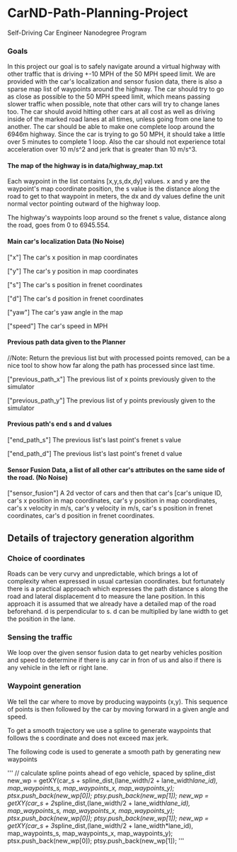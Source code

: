 # CarND-Path-Planning-Project
Self-Driving Car Engineer Nanodegree Program
   
### Goals
In this project our goal is to safely navigate around a virtual highway with other traffic that is driving +-10 MPH of the 50 MPH speed limit. We are provided with the car's localization and sensor fusion data, there is also a sparse map list of waypoints around the highway. The car should try to go as close as possible to the 50 MPH speed limit, which means passing slower traffic when possible, note that other cars will try to change lanes too. The car should avoid hitting other cars at all cost as well as driving inside of the marked road lanes at all times, unless going from one lane to another. The car should be able to make one complete loop around the 6946m highway. Since the car is trying to go 50 MPH, it should take a little over 5 minutes to complete 1 loop. Also the car should not experience total acceleration over 10 m/s^2 and jerk that is greater than 10 m/s^3.

#### The map of the highway is in data/highway_map.txt
Each waypoint in the list contains  [x,y,s,dx,dy] values. x and y are the waypoint's map coordinate position, the s value is the distance along the road to get to that waypoint in meters, the dx and dy values define the unit normal vector pointing outward of the highway loop.

The highway's waypoints loop around so the frenet s value, distance along the road, goes from 0 to 6945.554.

#### Main car's localization Data (No Noise)

["x"] The car's x position in map coordinates

["y"] The car's y position in map coordinates

["s"] The car's s position in frenet coordinates

["d"] The car's d position in frenet coordinates

["yaw"] The car's yaw angle in the map

["speed"] The car's speed in MPH

#### Previous path data given to the Planner

//Note: Return the previous list but with processed points removed, can be a nice tool to show how far along
the path has processed since last time. 

["previous_path_x"] The previous list of x points previously given to the simulator

["previous_path_y"] The previous list of y points previously given to the simulator

#### Previous path's end s and d values 

["end_path_s"] The previous list's last point's frenet s value

["end_path_d"] The previous list's last point's frenet d value

#### Sensor Fusion Data, a list of all other car's attributes on the same side of the road. (No Noise)

["sensor_fusion"] A 2d vector of cars and then that car's [car's unique ID, car's x position in map coordinates, car's y position in map coordinates, car's x velocity in m/s, car's y velocity in m/s, car's s position in frenet coordinates, car's d position in frenet coordinates. 

## Details of trajectory generation algorithm

### Choice of coordinates
Roads can be very curvy and unpredictable, which brings a lot of complexity when expressed in usual cartesian coordinates. but fortunately there is a practical approach which expresses the path distance s along the road and lateral displacement d to measure the lane position. In this approach it is assumed that we already have a detailed map of the road beforehand. d is perpendicular to s. d can be multiplied by lane width to get the position in the lane.

### Sensing the traffic
We loop over the given sensor fusion data to get nearby vehicles position and speed to determine if there is any car in fron of us and also if there is any vehicle in the left or right lane.

### Waypoint generation
We tell the car where to move by producing waypoints (x,y). This sequence of points is then followed by the car by moving forward in a given angle and speed.

To get a smooth trajectory we use a spline to generate waypoints that follows the s coordinate and does not exceed max jerk.

The following code is used to generate a smooth path by generating new waypoints
 
 '''
 // calculate spline points ahead of ego vehicle, spaced by spline_dist
          new_wp = getXY(car_s + spline_dist,(lane_width/2 + lane_width*lane_id), map_waypoints_s, map_waypoints_x, map_waypoints_y);
          ptsx.push_back(new_wp[0]);
          ptsy.push_back(new_wp[1]);
          new_wp = getXY(car_s + 2*spline_dist,(lane_width/2 + lane_width*lane_id), map_waypoints_s, map_waypoints_x, map_waypoints_y);
          ptsx.push_back(new_wp[0]);
          ptsy.push_back(new_wp[1]);
          new_wp = getXY(car_s + 3*spline_dist,(lane_width/2 + lane_width*lane_id), map_waypoints_s, map_waypoints_x, map_waypoints_y);
          ptsx.push_back(new_wp[0]);
          ptsy.push_back(new_wp[1]);
'''



